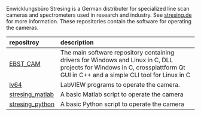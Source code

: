 Enwicklungsbüro Stresing is a German distributer for specialized line scan cameras and spectrometers used in research and industry. See [stresing.de](http://stresing.de/) for more information. These repositories contain the software for operating the cameras.

repositroy                                                                        | description
:---                                                                              | :---
[EBST_CAM](https://github.com/Entwicklungsburo-Stresing/EBST_CAM)                 | The main software repository containing drivers for Windows and Linux in C, DLL projects for Windows in C, crossplattform Qt GUI in C++ and a simple CLI tool for Linux in C 
[lv64](https://github.com/Entwicklungsburo-Stresing/lv64)                         | LabVIEW programs to operate the camera.
[stresing_matlab](https://github.com/Entwicklungsburo-Stresing/stresing_matlab)   | A basic Matlab script to operate the camera
[stresing_python](https://github.com/Entwicklungsburo-Stresing/stresing_python)   | A basic Python script to operate the camera
